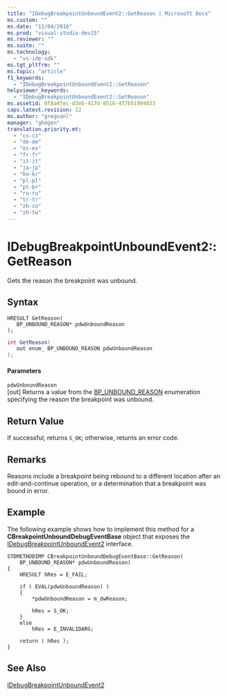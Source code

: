 ```yaml
---
title: "IDebugBreakpointUnboundEvent2::GetReason | Microsoft Docs"
ms.custom: ""
ms.date: "11/04/2016"
ms.prod: "visual-studio-dev15"
ms.reviewer: ""
ms.suite: ""
ms.technology: 
  - "vs-ide-sdk"
ms.tgt_pltfrm: ""
ms.topic: "article"
f1_keywords: 
  - "IDebugBreakpointUnboundEvent2::GetReason"
helpviewer_keywords: 
  - "IDebugBreakpointUnboundEvent2::GetReason"
ms.assetid: 0f8a4fec-d3eb-417d-8516-4f7b51904033
caps.latest.revision: 12
ms.author: "gregvanl"
manager: "ghogen"
translation.priority.mt: 
  - "cs-cz"
  - "de-de"
  - "es-es"
  - "fr-fr"
  - "it-it"
  - "ja-jp"
  - "ko-kr"
  - "pl-pl"
  - "pt-br"
  - "ru-ru"
  - "tr-tr"
  - "zh-cn"
  - "zh-tw"
---
```

# IDebugBreakpointUnboundEvent2::GetReason
Gets the reason the breakpoint was unbound.  
  
## Syntax  
  
```cpp#  
HRESULT GetReason(   
   BP_UNBOUND_REASON* pdwUnboundReason  
);  
```  
  
```c#  
int GetReason(   
   out enum_ BP_UNBOUND_REASON pdwUnboundReason  
);  
```  
  
#### Parameters  
 `pdwUnboundReason`  
 [out] Returns a value from the [BP_UNBOUND_REASON](../../../extensibility/debugger/reference/bp-unbound-reason.md) enumeration specifying the reason the breakpoint was unbound.  
  
## Return Value  
 If successful, returns `S_OK`; otherwise, returns an error code.  
  
## Remarks  
 Reasons include a breakpoint being rebound to a different location after an edit-and-continue operation, or a determination that a breakpoint was bound in error.  
  
## Example  
 The following example shows how to implement this method for a **CBreakpointUnboundDebugEventBase** object that exposes the [IDebugBreakpointUnboundEvent2](../../../extensibility/debugger/reference/idebugbreakpointunboundevent2.md) interface.  
  
```cpp#  
STDMETHODIMP CBreakpointUnboundDebugEventBase::GetReason(  
    BP_UNBOUND_REASON* pdwUnboundReason)  
{  
    HRESULT hRes = E_FAIL;  
  
    if ( EVAL(pdwUnboundReason) )  
    {  
        *pdwUnboundReason = m_dwReason;  
  
        hRes = S_OK;  
    }  
    else  
        hRes = E_INVALIDARG;  
  
    return ( hRes );  
}  
```  
  
## See Also  
 [IDebugBreakpointUnboundEvent2](../../../extensibility/debugger/reference/idebugbreakpointunboundevent2.md)